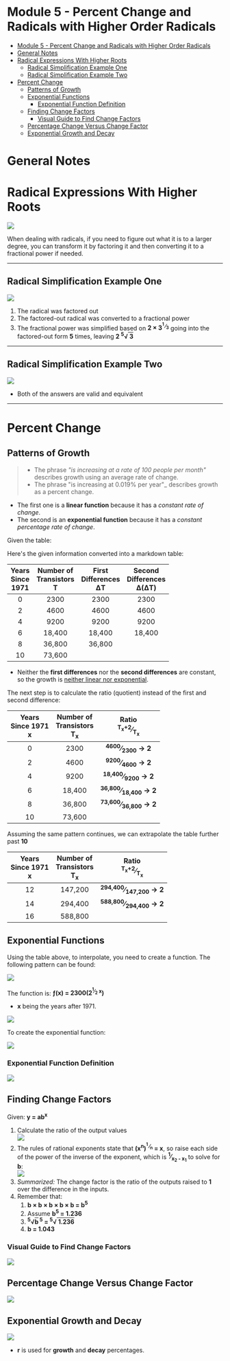 # Module 5 - Percent Change and Radicals with Higher Order Radicals

<!-- TOC -->
* [Module 5 - Percent Change and Radicals with Higher Order Radicals](#module-5---percent-change-and-radicals-with-higher-order-radicals)
* [General Notes](#general-notes)
* [Radical Expressions With Higher Roots](#radical-expressions-with-higher-roots)
  * [Radical Simplification Example One](#radical-simplification-example-one)
  * [Radical Simplification Example Two](#radical-simplification-example-two)
* [Percent Change](#percent-change)
  * [Patterns of Growth](#patterns-of-growth)
  * [Exponential Functions](#exponential-functions)
    * [Exponential Function Definition](#exponential-function-definition)
  * [Finding Change Factors](#finding-change-factors)
    * [Visual Guide to Find Change Factors](#visual-guide-to-find-change-factors)
  * [Percentage Change Versus Change Factor](#percentage-change-versus-change-factor)
  * [Exponential Growth and Decay](#exponential-growth-and-decay)
<!-- TOC -->

# General Notes

# Radical Expressions With Higher Roots

[![](assets/video_radical_expressions.png)](https://www.youtube.com/watch?v=iX7ivCww2ws)

When dealing with radicals, if you need to figure out what it is to a larger
degree, you can transform it by factoring it and then converting it to a
fractional power if needed.

---

## Radical Simplification Example One

![](assets/demon_radicals_001.png)

1. The radical was factored out
2. The factored-out radical was converted to a fractional power
3. The fractional power was simplified based on **2 &times; 3<sup><sup>1</sup>
   &frasl;<sub>3</sub></sup>** going into the factored-out form **5** times,
   leaving **2 <sup>5</sup>&radic;<span style="text-decoration:overline">
   3</span>**

---

## Radical Simplification Example Two

![](assets/demon_radicals_002.png)

- Both of the answers are valid and equivalent

---

# Percent Change

## Patterns of Growth

> - The phrase _"is increasing at a rate of 100 people per month"_ describes
    growth using an average rate of change.
> - The phrase "is increasing at 0.019% per year"_ describes growth as a percent
    change.

- The first one is a **linear function** because it has a _constant rate of
  change_.
- The second is an **exponential function** because it has a _constant
  percentage rate of change_.

Given the table:

Here's the given information converted into a markdown table:

| Years<br/>Since<br/>1971 | Number of <br/>Transistors<br/>T | First<br/>Differences<br/>&Delta;T | Second<br/>Differences<br/>&Delta;(&Delta;T) |
|:------------------------:|:--------------------------------:|:----------------------------------:|:--------------------------------------------:|
|            0             |               2300               |                2300                |                     2300                     |
|            2             |               4600               |                4600                |                     4600                     |
|            4             |               9200               |                9200                |                     9200                     |
|            6             |              18,400              |               18,400               |                    18,400                    |
|            8             |              36,800              |               36,800               |                                              |
|            10            |              73,600              |                                    |                                              |

- Neither the **first differences** nor the **second differences** are constant,
  so the growth is <u>neither linear nor exponential</u>.

The next step is to calculate the ratio (quotient) instead of the first and
second difference:

| Years<br/>Since 1971<br/>x | Number of <br/>Transistors<br/>T<sub>x</sbu> | Ratio<br/><sup>T<sub>x</sub>+2</sup>&frasl;<sub>T<sub>x</sub> | 
|:--------------------------:|:--------------------------------------------:|:-------------------------------------------------------------:|
|             0              |                     2300                     |      **<sup>4600</sup>&frasl;<sub>2300</sub> &rarr; 2**       |
|             2              |                     4600                     |      **<sup>9200</sup>&frasl;<sub>4600</sub> &rarr; 2**       |
|             4              |                     9200                     |     **<sup>18,400</sup>&frasl;<sub>9200</sub> &rarr; 2**      |
|             6              |                    18,400                    |    **<sup>36,800</sup>&frasl;<sub>18,400</sub> &rarr; 2**     |
|             8              |                    36,800                    |    **<sup>73,600</sup>&frasl;<sub>36,800</sub> &rarr; 2**     |
|             10             |                    73,600                    |                                                               |

Assuming the same pattern continues, we can extrapolate the table further past
**10**

| Years<br/>Since 1971<br/>x | Number of <br/>Transistors<br/>T<sub>x</sbu> | Ratio<br/><sup>T<sub>x</sub>+2</sup>&frasl;<sub>T<sub>x</sub> |
|:--------------------------:|:--------------------------------------------:|:-------------------------------------------------------------:|
|             12             |                   147,200                    |   **<sup>294,400</sup>&frasl;<sub>147,200</sub> &rarr; 2**    |
|             14             |                   294,400                    |   **<sup>588,800</sup>&frasl;<sub>294,400</sub> &rarr; 2**    |
|             16             |                   588,800                    |                                                               |

## Exponential Functions

Using the table above, to interpolate, you need to create a function.
The following pattern can be found:

![](assets/func_exponential_001.png)

The function is: **&fnof;(x) = 2300(2<sup><sup>1</sup>&frasl;<sub>2</sub>
x</sup>)**

- **x** being the years after 1971.

![](assets/func_exponential_002.png)

To create the exponential function:

![](assets/func_exponential_003.png)

### Exponential Function Definition

![](assets/def_exponential_func_001.png)

## Finding Change Factors

Given: **y = ab<sup>x</sup>**

1. Calculate the ratio of the output values<br/>![](assets/demon_cf_001.png)
2. The rules of rational exponents state that **(x<sup>n</sup>)<sup><sup>1</sup>
   &frasl;<sub>n</sub></sup> = x**, so raise each side of the power of the
   inverse of the exponent, which is **<sup>1</sup>&frasl;<sub>x<sub>2</sub> -
   x<sub>1</sub></sub>** to solve for **b**:<br/>![](assets/demon_cf_002.png)
3. _Summarized:_ The change factor is the ratio of the outputs raised to **1**
   over the difference in the inputs.
4. Remember that:
    1. **b &times; b &times; b &times; b &times; b = b<sup>5</sup>**
    2. Assume **b<sup>5</sup> = 1.236**
    3. **<sup>5</sup>&radic;<span style="text-decoration:overline">b</span><sup>
       5</sup> = <sup>5</sup>&radic;<span style="text-decoration:overline">
       1.236</span>**
    4. **b = 1.043**

### Visual Guide to Find Change Factors

![](assets/def_cf_001.png)

## Percentage Change Versus Change Factor

![](assets/def_cf_vs_pc.png)

## Exponential Growth and Decay

![](assets/def_growth_and_decay.png)

- **r** is used for **growth** and **decay** percentages.
